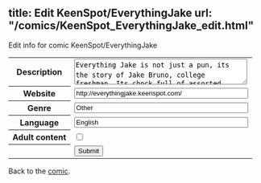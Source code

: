 title: Edit KeenSpot/EverythingJake
url: "/comics/KeenSpot_EverythingJake_edit.html"
---
Edit info for comic KeenSpot/EverythingJake

<form name="comic" action="http://gaepostmail.appspot.com/comic/" method="post">
<table class="comicinfo">
<tr>
<th>Description</th><td><textarea name="description" cols="40" rows="3">Everything Jake is not just a pun, its the story of Jake Bruno, college freshman. Its chock full of assorted funniness about life, the universe, and everything.</textarea></td>
</tr>
<tr>
<th>Website</th><td><input type="text" name="url" value="http://everythingjake.keenspot.com/" size="40"/></td>
</tr>
<tr>
<th>Genre</th><td><input type="text" name="genre" value="Other" size="40"/></td>
</tr>
<tr>
<th>Language</th><td><input type="text" name="language" value="English" size="40"/></td>
</tr>
<tr>
<th>Adult content</th><td><input type="checkbox" name="adult" value="adult" /></td>
</tr>
<tr>
<th></th><td>
<input type="hidden" name="comic" value="KeenSpot_EverythingJake" />
<input type="submit" name="submit" value="Submit" />
</td>
</tr>
</table>
</form>

Back to the [comic](KeenSpot_EverythingJake.html).
